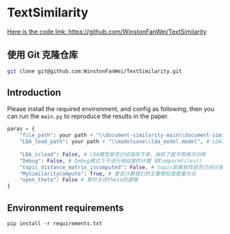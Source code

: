 # TextSimilarity

<a href="https://github.com/WinstonFanWei/TextSimilarity">Here is the code link: https://github.com/WinstonFanWei/TextSimilarity</a>

## 使用 Git 克隆仓库

```bash
git clone git@github.com:WinstonFanWei/TextSimilarity.git
```

## Introduction

Please install the required environment, and config as following, then you can run the ```main.py``` to reproduce the results in the paper.

```python
paras = {
    "file_path": your path + "\\document-similarity-main\\document-similarity-main", # 数据集路径
    "LDA_load_path": your path + "\\modelsave\\lda_model.model", # LDA模型保存路径
    
    "LDA_isload": False, # LDA模型是否已经保存下来，保存了就不用再次训练
    "Debug": False, # Debug模式下不进行相似度的计算 即CompareFiles()
    "topic_distance_matrix_iscomputed": False, # topic距离矩阵是否已经计算完成
    "MySimilarityCompute": True, # 是否计算我们的主要相似度度量方式
    "open_theta": False # 暂时关闭theta的逻辑
}
```

## Environment requirements

```
pip install -r requirements.txt
```